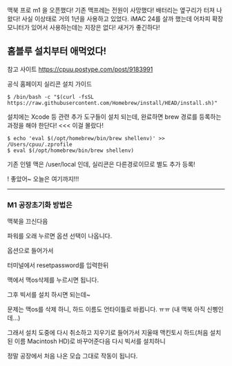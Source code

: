 맥북 프로 m1 을 오픈했다!
기존 맥프레는 전원이 사망했다! 배터리는 옆구리가 터져 나왔다! 사실 이상태로 거의 1년을 사용하고 있었다.
iMAC 24를 살까 했는데 어차피 확장모니터가 있어서 사용하는데는 지장은 없다! 새거가 좋긴하다!

## 홈블루 설치부터 애먹었다!
참고 사이트 https://cpuu.postype.com/post/9183991

공식 홈페이지 실리콘 설치 가이드

`$ /bin/bash -c "$(curl -fsSL https://raw.githubusercontent.com/Homebrew/install/HEAD/install.sh)"`

설치에는 Xcode 등 관련 추가 도구들이 설치 되는데, 완료하면 brew 경로를 등록하는 과정을 해야 한단다! <<< 이걸 몰랐다!
```
$ echo 'eval $(/opt/homebrew/bin/brew shellenv)' >> /Users/cpuu/.zprofile
$ eval $(/opt/homebrew/bin/brew shellenv)
```
기존 인텔 맥은 /user/local 인데, 실리콘은 다른경로이므로 별도 추가 등록!

! 좋았어~ 오늘은 여기까지!!!
___


### M1 공장초기화 방법은 

맥북을 끄신다음

파워를 오래 누르면 옵션 선택이 나옵니다. 

 옵션으로 들어가서

터미널에서 resetpassword를 입력한뒤

맥에서 맥os삭제를 누르시면 됩니다.

그후 빅서를 설치 하시면 되는데~

문제는 맥os를 삭제 하니, 하드 이름도 언타이틀로 바뀝니다. ㅠㅠ (내 맥북 아직 신삥인데...)

그래서 설치 도중에 다시 취소하고 지우기로 들어가서 지울때 맥킨토시 하드(처음 설치된 이름 Macintosh HD)로 바꾸어준다음 다시 빅서를 설치하니

정말 공장에서 처음 나온 모습 그대로 작동이 됩니다.
